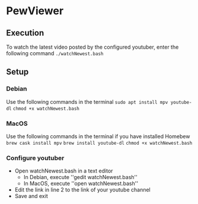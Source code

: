# PewViewer

## Execution
To watch the latest video posted by the configured youtuber, enter the following command
``./watchNewest.bash``

## Setup

### Debian
Use the following commands in the terminal
``sudo apt install mpv youtube-dl``
``chmod +x watchNewest.bash``

### MacOS
Use the following commands in the terminal if you have installed Homebew
``brew cask install mpv``
``brew install youtube-dl``
``chmod +x watchNewest.bash``

### Configure youtuber
* Open watchNewest.bash in a text editor
  * In Debian, execute ''gedit watchNewest.bash''
  * In MacOS, execute ''open watchNewest.bash''
* Edit the link in line 2 to the link of your youtube channel
* Save and exit
